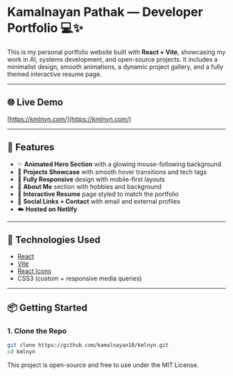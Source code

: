 # Kamalnayan Pathak — Developer Portfolio 💻✨

This is my personal portfolio website built with **React + Vite**, showcasing my work in AI, systems development, and open-source projects. It includes a minimalist design, smooth animations, a dynamic project gallery, and a fully themed interactive resume page.

---

## 🌐 Live Demo

[https://kmlnyn.com/](https://kmlnyn.com/)

---

## 📁 Features

- ✨ **Animated Hero Section** with a glowing mouse-following background
- 💼 **Projects Showcase** with smooth hover transitions and tech tags
- 🎨 **Fully Responsive** design with mobile-first layouts
- 🧠 **About Me** section with hobbies and background
- 📄 **Interactive Resume** page styled to match the portfolio
- 🔗 **Social Links + Contact** with email and external profiles
- ☁️ **Hosted on Netlify**

---

## 🚀 Technologies Used

- [React](https://reactjs.org/)
- [Vite](https://vitejs.dev/)
- [React Icons](https://react-icons.github.io/react-icons/)
- CSS3 (custom + responsive media queries)

---

## 📦 Getting Started

### 1. Clone the Repo

```bash
git clone https://github.com/kamalnayan10/kmlnyn.git
cd kmlnyn
```

This project is open-source and free to use under the MIT License.
